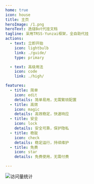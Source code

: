 ```yaml
---
home: true
icon: house
title: 主页
heroImage: /1.png
heroText: 逸燧Bot代挂文档
tagline: 采用TRSS-Yunzai框架，全自助代挂
actions:
  - text: 立即开始
    icon: lightbulb
    link: ./guide/
    type: primary

  - text: 高级用法
    icon: code
    link: ./high/

features:
  - title: 简单
    icon: edit
    details: 简单易用，无需繁琐配置
  - title: 高效
    icon: magic
    details: 高效稳定，快速响应
  - title: 安全
    icon: lock
    details: 安全可靠，保护隐私
  - title: 稳腚
    icon: check
    details: 稳定运行，持续维护
  - title: 免费
    icon: star
    details: 免费使用，无需付费

---
```


![访问量统计](https://count.kjchmc.cn/get/@botdocs?theme=rule34)